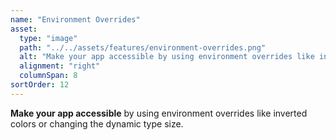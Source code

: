 ```yaml
---
name: "Environment Overrides"
asset:
  type: "image"
  path: "../../assets/features/environment-overrides.png"
  alt: "Make your app accessible by using environment overrides like inverted colors or changing the dynamic type size."
  alignment: "right"
  columnSpan: 8
sortOrder: 12
---
```


**Make your app accessible** by using environment overrides like inverted colors or changing the dynamic type size.